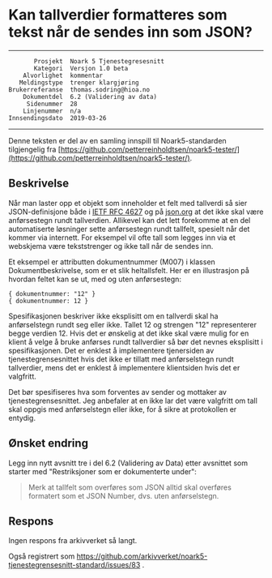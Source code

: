 Kan tallverdier formatteres som tekst når de sendes inn som JSON?
=================================================================

 ------------------  ---------------------------------
           Prosjekt  Noark 5 Tjenestegresesnitt
           Kategori  Versjon 1.0 beta
        Alvorlighet  kommentar
       Meldingstype  trenger klargjøring
    Brukerreferanse  thomas.sodring@hioa.no
        Dokumentdel  6.2 (Validering av data)
         Sidenummer  28
        Linjenummer  n/a
    Innsendingsdato  2019-03-26
 ------------------  ---------------------------------

Denne teksten er del av en samling innspill til Noark5-standarden
tilgjengelig fra
[https://github.com/petterreinholdtsen/noark5-tester/](https://github.com/petterreinholdtsen/noark5-tester/).

Beskrivelse
-----------

Når man laster opp et objekt som inneholder et felt med tallverdi så
sier JSON-definisjone både i [IETF RFC
4627](https://www.ietf.org/rfc/rfc4627.txt) og på
[json.org](http://www.json.org/) at det ikke skal være anførsestegn
rundt tallverdien.  Allikevel kan det lett forekomme at en del
automatiserte løsninger sette anførsestegn rundt tallfelt, spesielt
når det kommer via internett.  For eksempel vil ofte tall som legges
inn via et webskjema være tekststrenger og ikke tall når de sendes
inn.

Et eksempel er attributten dokumentnummer (M007) i klassen
Dokumentbeskrivelse, som er et slik heltallsfelt.  Her er en
illustrasjon på hvordan feltet kan se ut, med og uten anførsestegn:

```
{ dokumentnummer: "12" }
{ dokumentnummer: 12 }
```

Spesifikasjonen beskriver ikke eksplisitt om en tallverdi skal ha
anførselstegn rundt seg eller ikke.  Tallet 12 og strengen "12"
representerer begge verdien 12. Hvis det er ønskelig at det ikke skal
være mulig for en klient å velge å bruke anførses rundt tallverdier så
bør det nevnes eksplisitt i spesifikasjonen.  Det er enklest å
implementere tjenersiden av tjenestegrensesnittet hvis det ikke er
tillatt med anførselstegn rundt tallverdier, mens det er enklest å
implementere klientsiden hvis det er valgfritt.

Det bør spesifiseres hva som forventes av sender og mottaker av
tjenestegrensesnittet.  Jeg anbefaler at en ikke lar det være
valgfritt om tall skal oppgis med anførselstegn eller ikke, for å
sikre at protokollen er entydig.

Ønsket endring
--------------

Legg inn nytt avsnitt tre i del 6.2 (Validering av Data) etter
avsnittet som starter med "Restriksjoner som er dokumenterte under":

> Merk at tallfelt som overføres som JSON alltid skal overføres
> formatert som et JSON Number, dvs. uten anførselstegn.

Respons
-------

Ingen respons fra arkivverket så langt.

Også registrert som
https://github.com/arkivverket/noark5-tjenestegrensesnitt-standard/issues/83 .
